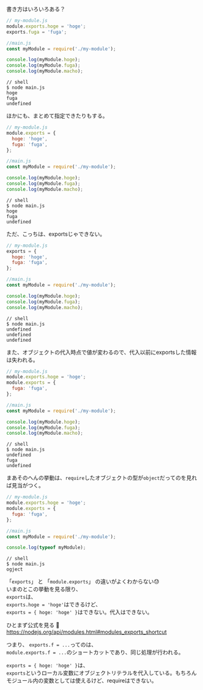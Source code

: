 書き方はいろいろある？

```js
// my-module.js
module.exports.hoge = 'hoge';
exports.fuga = 'fuga';
```
```js
//main.js
const myModule = require('./my-module');

console.log(myModule.hoge);
console.log(myModule.fuga);
console.log(myModule.macho);
```
```shell
// shell
$ node main.js
hoge
fuga
undefined
```

ほかにも、まとめて指定できたりもする。
```js
// my-module.js
module.exports = {
  hoge: 'hoge',
  fuga: 'fuga',
};
```
```js
//main.js
const myModule = require('./my-module');

console.log(myModule.hoge);
console.log(myModule.fuga);
console.log(myModule.macho);
```
```shell
// shell
$ node main.js
hoge
fuga
undefined
```

ただ、こっちは、exportsじゃできない。
```js
// my-module.js
exports = {
  hoge: 'hoge',
  fuga: 'fuga',
};
```
```js
//main.js
const myModule = require('./my-module');

console.log(myModule.hoge);
console.log(myModule.fuga);
console.log(myModule.macho);
```
```shell
// shell
$ node main.js
undefined
undefined
undefined
```

また、オブジェクトの代入時点で値が変わるので、代入以前にexportsした情報は失われる。
```js
// my-module.js
module.exports.hoge = 'hoge';
module.exports = {
  fuga: 'fuga',
};
```
```js
//main.js
const myModule = require('./my-module');

console.log(myModule.hoge);
console.log(myModule.fuga);
console.log(myModule.macho);
```
```shell
// shell
$ node main.js
undefined
fuga
undefined
```

まあそのへんの挙動は、`require`したオブジェクトの型が`object`だってのを見れば見当がつく。
```js
// my-module.js
module.exports.hoge = 'hoge';
module.exports = {
  fuga: 'fuga',
};
```
```js
//main.js
const myModule = require('./my-module');

console.log(typeof myModule);
```
```shell
// shell
$ node main.js
ogject
```

「`exports`」 と 「`module.exports`」 の違いがよくわからない:sweat:  
いまのとこの挙動を見る限り、  
`exports`は、  
`exports.hoge = 'hoge'`はできるけど、  
`exports = { hoge: 'hoge' }`はできない。代入はできない。

ひとまず公式を見る :eyes:
https://nodejs.org/api/modules.html#modules_exports_shortcut

つまり、
`exports.f = ...`ってのは、  
`module.exports.f = ...`のショートカットであり、同じ処理が行われる。

`exports = { hoge: 'hoge' }`は、  
`exports`というローカル変数にオブジェクトリテラルを代入している。もちろんモジュール内の変数としては使えるけど、requireはできない。
